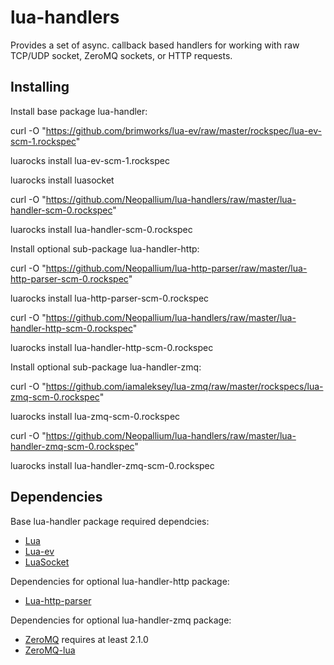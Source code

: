 lua-handlers
==============

Provides a set of async. callback based handlers for working with raw TCP/UDP socket, ZeroMQ sockets, or HTTP requests.


Installing
----------

Install base package lua-handler:

curl -O "https://github.com/brimworks/lua-ev/raw/master/rockspec/lua-ev-scm-1.rockspec"

luarocks install lua-ev-scm-1.rockspec

luarocks install luasocket

curl -O "https://github.com/Neopallium/lua-handlers/raw/master/lua-handler-scm-0.rockspec"

luarocks install lua-handler-scm-0.rockspec


Install optional sub-package lua-handler-http:

curl -O "https://github.com/Neopallium/lua-http-parser/raw/master/lua-http-parser-scm-0.rockspec"

luarocks install lua-http-parser-scm-0.rockspec

curl -O "https://github.com/Neopallium/lua-handlers/raw/master/lua-handler-http-scm-0.rockspec"

luarocks install lua-handler-http-scm-0.rockspec


Install optional sub-package lua-handler-zmq:

curl -O "https://github.com/iamaleksey/lua-zmq/raw/master/rockspecs/lua-zmq-scm-0.rockspec"

luarocks install lua-zmq-scm-0.rockspec

curl -O "https://github.com/Neopallium/lua-handlers/raw/master/lua-handler-zmq-scm-0.rockspec"

luarocks install lua-handler-zmq-scm-0.rockspec


Dependencies
------------
Base lua-handler package required dependcies:

* [Lua](http://www.lua.org/)
* [Lua-ev](https://github.com/brimworks/lua-ev)
* [LuaSocket](http://w3.impa.br/~diego/software/luasocket/)

Dependencies for optional lua-handler-http package:

* [Lua-http-parser](https://github.com/Neopallium/lua-http-parser)

Dependencies for optional lua-handler-zmq package:

* [ZeroMQ](http://www.zeromq.org/) requires at least 2.1.0
* [ZeroMQ-lua](http://github.com/Neopallium/lua-zmq)

